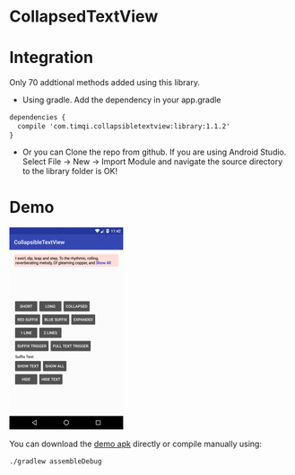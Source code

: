 CollapsedTextView
===================

Integration
=============

Only 70 addtional methods added using this library.

- Using gradle. Add the dependency in your app.gradle

```
dependencies {
  compile 'com.timqi.collapsibletextview:library:1.1.2'
}
```

- Or you can Clone the repo from github. If you are using Android Studio. Select File -> New -> Import Module and navigate the source directory to the library folder is OK!

Demo
========

![demo gif](art/CollapsedTextView.gif)

You can download the [demo apk](art/example-debug.apk) directly or compile manually using:

```
./gradlew assembleDebug
```
